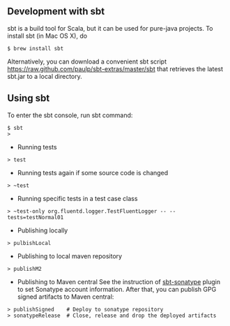 ## Development with sbt

sbt is a build tool for Scala, but it can be used for pure-java projects. To install sbt (in Mac OS X), do 

```
$ brew install sbt
```

Alternatively, you can download a convenient sbt script <https://raw.github.com/paulp/sbt-extras/master/sbt> that retrieves the latest sbt.jar to a local directory.

## Using sbt

To enter the sbt console, run sbt command:
```
$ sbt
>
```

* Running tests
```
> test
```

* Running tests again if some source code is changed
```
> ~test 
```   

* Running specific tests in a test case class
```
> ~test-only org.fluentd.logger.TestFluentLogger -- --tests=testNormal01
```

* Publishing locally
```
> pulbishLocal
```

* Publishing to local maven repository
```
> publishM2
```

* Publishing to Maven central
See the instruction of [sbt-sonatype](https://github.com/xerial/sbt-sonatype) plugin to set Sonatype account information. After that, you can publish GPG signed artifacts to Maven central:
```
> publishSigned    # Deploy to sonatype repository
> sonatypeRelease  # Close, release and drop the deployed artifacts
```

